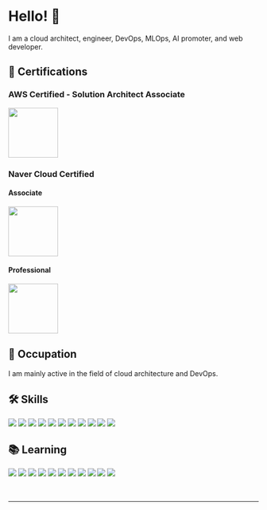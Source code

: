 # Hello! 👋

I am a cloud architect, engineer, DevOps, MLOps, AI promoter, and web developer.

## 🏅 Certifications

### AWS Certified - Solution Architect Associate
<img src="https://images.credly.com/images/0e284c3f-5164-4b21-8660-0d84737941bc/image.png" width="100" height="100"/>

### Naver Cloud Certified

#### Associate
<img src="https://edu.ncloud.com/public/img/associate.svg" width="100" height="100"/>

#### Professional
<img src="https://edu.ncloud.com/public/img/professional.svg" width="100" height="100"/>

## 💼 Occupation

I am mainly active in the field of cloud architecture and DevOps.

## 🛠 Skills

<img src="https://img.shields.io/badge/C-A8B9CC?style=for-the-badge&logo=c&logoColor=white"> <img src="https://img.shields.io/badge/Java-007396?style=for-the-badge&logo=java&logoColor=white"> <img src="https://img.shields.io/badge/C++-00599C?style=for-the-badge&logo=c%2B%2B&logoColor=white"> <img src="https://img.shields.io/badge/Naver%20Cloud-03C75A?style=for-the-badge&logo=naver&logoColor=white"> <img src="https://img.shields.io/badge/Linux-FCC624?style=for-the-badge&logo=linux&logoColor=black"> <img src="https://img.shields.io/badge/Server-000000?style=for-the-badge"> <img src="https://img.shields.io/badge/Cloud-FF6A00?style=for-the-badge&logo=cloud&logoColor=white"> <img src="https://img.shields.io/badge/Network-0052CC?style=for-the-badge&logo=network&logoColor=white"> <img src="https://img.shields.io/badge/Ubuntu-E95420?style=for-the-badge&logo=ubuntu&logoColor=white"> <img src="https://img.shields.io/badge/CentOS-262577?style=for-the-badge&logo=centos&logoColor=white"> <img src="https://img.shields.io/badge/Rocky%20Linux-4F5B93?style=for-the-badge&logo=rockylinux&logoColor=white">

## 📚 Learning

<img src="https://img.shields.io/badge/Spring-6DB33F?style=for-the-badge&logo=Spring&logoColor=white"> <img src="https://img.shields.io/badge/PHP-777BB4?style=for-the-badge&logo=php&logoColor=white"> <img src="https://img.shields.io/badge/Web%20Development-000000?style=for-the-badge&logo=web&logoColor=white"> <img src="https://img.shields.io/badge/Ansible-EE0000?style=for-the-badge&logo=ansible&logoColor=white"> <img src="https://img.shields.io/badge/Terraform-7B42BC?style=for-the-badge&logo=terraform&logoColor=white"> <img src="https://img.shields.io/badge/AWS-232F3E?style=for-the-badge&logo=amazon-aws&logoColor=white"> <img src="https://img.shields.io/badge/Jenkins-D24939?style=for-the-badge&logo=Jenkins&logoColor=white"> <img src="https://img.shields.io/badge/Docker-2496ED?style=for-the-badge&logo=Docker&logoColor=white"> <img src="https://img.shields.io/badge/Kubernetes-326CE5?style=for-the-badge&logo=Kubernetes&logoColor=white"> <img src="https://img.shields.io/badge/DevOps-0078D7?style=for-the-badge&logo=DevOps&logoColor=white"> <img src="https://img.shields.io/badge/MLOps-FF6F00?style=for-the-badge&logo=MLOps&logoColor=white">


<span style="color: rgba(255, 255, 255, 0.1); display: inline; font-size: 15.756px; font-style: normal; font-weight: 900; text-align: left; word-break: keep-all;">Lovers</span>


---



<!--
**Tekk-97/Tekk-97** is a ✨ _special_ ✨ repository because its `README.md` (this file) appears on your GitHub profile.

Here are some ideas to get you started:

- 🔭 I’m currently working on ...
- 🌱 I’m currently learning ...
- 👯 I’m looking to collaborate on ...
- 🤔 I’m looking for help with ...
- 💬 Ask me about ...
- 📫 How to reach me: ...
- 😄 Pronouns: ...
- ⚡ Fun fact: ...
-->
